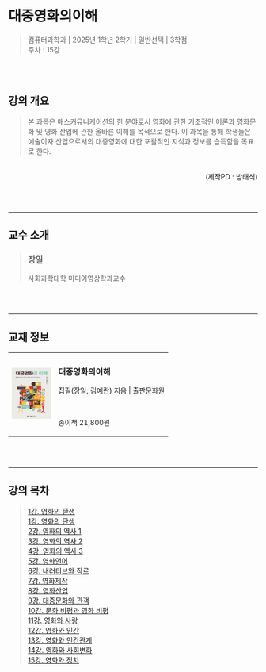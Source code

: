 # 대중영화의이해
> 컴퓨터과학과 | 2025년  1학년 2학기 | 일반선택 | 3학점  
> 주차 : 15강  

<br><br>

## 강의 개요
> 본 과목은 매스커뮤니케이션의 한 분야로서 영화에 관한 기초적인 이론과 영화문화 및 영화 산업에 관한 올바른 이해를 목적으로 한다. 이 과목을 통해 학생들은 예술이자 산업으로서의 대중영화에 대한 포괄적인 지식과 정보를 습득함을 목표로 한다.  

<br>
<div style="text-align:right;">(제작PD : 방태석)</div>

<br><br>

---

## 교수 소개
> ### 장일  
> 사회과학대학 미디어영상학과교수  

<br><br>

---

## 교재 정보
<table><tr><td><img src="./IMGs/book_cover.png" alt="대중영화의이해 사진" style="width:80px;" /></td><td><h3>대중영화의이해</h3><p>집필(장일, 김예란) 지음 | 출판문화원</p><br><p>종이책
21,800원
</p></td></tr></table>

<br><br>

---

## 강의 목차
> [1강. 영화의 탄생](./01_Birth_of_a_movie.md)  
[1강. 영화의 탄생](./01_Birth_of_a_movie.md)  
[2강. 영화의 역사 1](./02_History_of_Movies1.md)  
[3강. 영화의 역사 2](./03_History_of_Movies2.md)  
[4강. 영화의 역사 3](./04_History_of_Movies3.md)  
[5강. 영화언어](./05_Cinematic_Language.md)  
[6강. 내러티브와 장르](./06_Narrative_and_genre.md)  
[7강. 영화제작](./07_Movie_Production.md)  
[8강. 영화산업](./08_Movie_Industry.md)  
[9강. 대중문화와 관객](./09_Pop_culture_and_audience.md)  
[10강. 문화 비평과 영화 비평](./10_Cultural_Criticism_and_Movie_Criticism.md)  
[11강. 영화와 사랑](./11_Movies_and_Love.md)  
[12강. 영화와 인간](./12_movies_and_humans.md)  
[13강. 영화와 인간관계](./13_Movies_and_relationships.md)  
[14강. 영화와 사회변화](./14_Movies_and_Social_Changes.md)  
[15강. 영화와 정치](./15_Movies_and_politics.md)  
  
